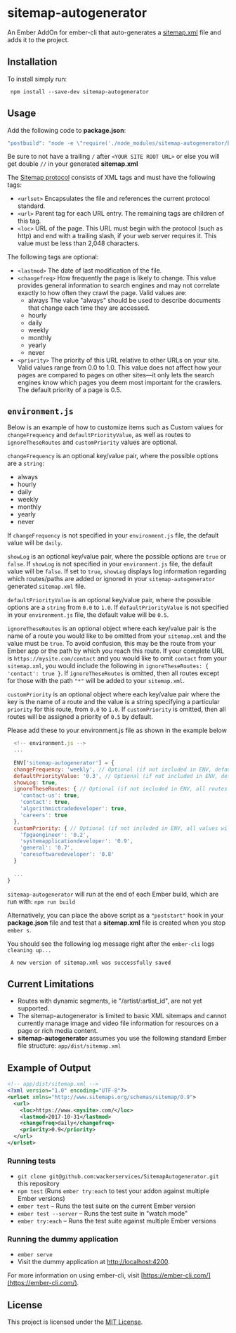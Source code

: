 # sitemap-autogenerator

An Ember AddOn for ember-cli that auto-generates a [sitemap.xml](https://support.google.com/webmasters/answer/183668?hl=en&ref_topic=4581190) file and adds it to the project.

Installation
------------------------------------------------------------------------------

To install simply run:

```
 npm install --save-dev sitemap-autogenerator
```

## Usage

  Add the following code to **package.json**: 
```js
"postbuild": "node -e \"require('./node_modules/sitemap-autogenerator/blueprints/sitemap-autogenerator/index').triggerSitemapBuilder('<YOUR SITE ROOT URL>')\"",
```

  Be sure to not have a trailing `/` after `<YOUR SITE ROOT URL>` or else you will get double `//` in your generated **sitemap.xml**
  
  The [Sitemap protocol](https://www.sitemaps.org/protocol.html) consists of XML tags and must have the following tags:
  - `<urlset>` Encapsulates the file and references the current protocol standard.
  - `<url>` Parent tag for each URL entry. The remaining tags are children of this tag.
  - `<loc>` URL of the page. This URL must begin with the protocol (such as http) and end with a trailing slash, if your web server requires it. This value must be less than 2,048 characters. 

  The following tags are optional:
  - `<lastmod>` The date of last modification of the file.
  - `<changefreq>` How frequently the page is likely to change. This value provides general information to search engines and may not correlate exactly to how often they crawl the page. Valid values are:
    - always The value "always" should be used to describe documents that change each time they are accessed.
    - hourly
    - daily
    - weekly
    - monthly
    - yearly
    - never
  - `<priority>`
  The priority of this URL relative to other URLs on your site. Valid values range from 0.0 to 1.0. This value does not affect how your pages are compared to pages on other sites—it only lets the search engines know which pages you deem most important for the crawlers. The default priority of a page is 0.5.

## `environment.js`  
  Below is an example of how to customize items such as Custom values for `changeFrequency` and `defaultPriorityValue`, as well as routes to `ignoreTheseRoutes` and `customPriority` values are optional.
  
`changeFrequency` is an optional key/value pair, where the possible options are a `string`:
- always
- hourly
- daily
- weekly
- monthly
- yearly
- never

If `changeFrequency` is not specified in your `environment.js` file, the default value will be `daily`.

`showLog` is an optional key/value pair, where the possible options are `true` or `false`. If `showLog` is not specified in your `environment.js` file, the default value will be `false`. If set to `true`, `showLog` displays log information regarding which routes/paths are added or ignored in your `sitemap-autogenerator` generated `sitemap.xml` file. 

`defaultPriorityValue` is an optional key/value pair, where the possible options are a `string` from `0.0` to `1.0`. If `defaultPriorityValue` is not specified in your `environment.js` file, the default value will be `0.5`.

`ignoreTheseRoutes` is an optional object where each key/value pair is the name of a route you would like to be omitted from your `sitemap.xml` and the value must be `true`. To avoid confusion, this may be the route from your Ember app or the path by which you reach this route. If your complete URL is `https://mysite.com/contact` and you would like to omit `contact` from your `sitemap.xml`, you would include the following in `ignoreTheseRoutes: { 'contact': true }`. If `ignoreTheseRoutes` is omitted, then all routes except for those with the path `"*"` will be added to your `sitemap.xml`.

`customPriority` is an optional object where each key/value pair where the key is the name of a route and the value is a string specifying a particular `priority` for this route, from `0.0` to `1.0`. If `customPriority` is omitted, then all routes will be assigned a priority of `0.5` by default.
  
Please add these to your environment.js file as shown in the example below
  
  ```js
    <!-- environment.js -->
    ...
    
    ENV['sitemap-autogenerator'] = {
    changeFrequency: 'weekly', // Optional (if not included in ENV, default value is 'daily')
    defaultPriorityValue: '0.3', // Optional (if not included in ENV, default value is '0.5')
    showLog: true,
    ignoreTheseRoutes: { // Optional (if not included in ENV, all routes will be included in sitemap.xml except those with path "*"
      'contact-us': true,
      'contact': true,
      'algorithmictradedeveloper': true,
      'careers': true
    },
    customPriority: { // Optional (if not included in ENV, all values will be the default value '0.5')
      'fpgaengineer': '0.2',
      'systemapplicationdeveloper': '0.9',
      'general': '0.7',
      'coresoftwaredeveloper': '0.8'
    }
    
    ...
  }
  ```
  
  `sitemap-autogenerator` will run at the end of each Ember build, which are run with: `npm run build`
  
  Alternatively, you can place the above script as a `"poststart"` hook in your **package.json** file and test that a **sitemap.xml** file is created when you stop `ember s`. 
  
  You should see the following log message right after the `ember-cli` logs `cleaning up...`
  
 ```
  A new version of sitemap.xml was successfully saved
 ```

## Current Limitations

* Routes with dynamic segments, ie "/artist/:artist_id", are not yet supported.
* The sitemap-autogenerator is limited to basic XML sitemaps and cannot currently manage image and video file information for resources on a page or rich media content.
* **sitemap-autogenerator** assumes you use the following standard Ember file structure: `app/dist/sitemap.xml` 

## Example of Output

```xml
<!-- app/dist/sitemap.xml -->
<?xml version="1.0" encoding="UTF-8"?>
<urlset xmlns="http://www.sitemaps.org/schemas/sitemap/0.9">
  <url>
    <loc>https://www.<mysite>.com/</loc>
    <lastmod>2017-10-31</lastmod>
    <changefreq>daily</changefreq>
    <priority>0.9</priority>
  </url>
</urlset>
```

### Running tests

* `git clone git@github.com:wackerservices/SitemapAutogenerator.git` this repository
* `npm test` (Runs `ember try:each` to test your addon against multiple Ember versions)
* `ember test` – Runs the test suite on the current Ember version
* `ember test --server` – Runs the test suite in "watch mode"
* `ember try:each` – Runs the test suite against multiple Ember versions

### Running the dummy application

* `ember serve`
* Visit the dummy application at [http://localhost:4200](http://localhost:4200).

For more information on using ember-cli, visit [https://ember-cli.com/](https://ember-cli.com/).

License
------------------------------------------------------------------------------

This project is licensed under the [MIT License](LICENSE.md).